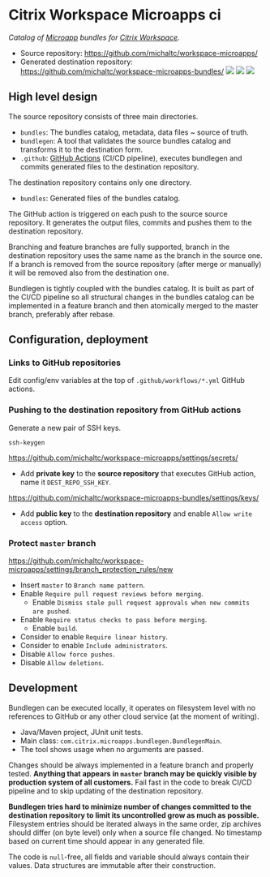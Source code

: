 Citrix Workspace Microapps ci
==========================

*Catalog of [Microapp][microapps] bundles for [Citrix Workspace][workspace].*

- Source repository: https://github.com/michaltc/workspace-microapps/
- Generated destination repository: https://github.com/michaltc/workspace-microapps-bundles/
![](https://github.com/gosp/workspace-microapps-test/workflows/Validate%20Process/badge.svg)
![](https://github.com/gosp/workspace-microapps-test/workflows/Prepare%20bundles/badge.svg)
![](https://github.com/gosp/workspace-microapps-test/workflows/Delete%20obsolete%20branches/badge.svg)


High level design
-----------------

The source repository consists of three main directories.

- `bundles`: The bundles catalog, metadata, data files ~ source of truth.
- `bundlegen`: A tool that validates the source bundles catalog and transforms it to the destination form.
- `.github`: [GitHub Actions][github-actions] (CI/CD pipeline), executes bundlegen and commits generated files
to the destination repository.

The destination repository contains only one directory.

- `bundles`: Generated files of the bundles catalog.

The GitHub action is triggered on each push to the source source repository. It generates the output files, commits
and pushes them to the destination repository.

Branching and feature branches are fully supported, branch in the destination repository uses the same name as the
branch in the source one. If a branch is removed from the source repository (after merge or manually) it will be removed
also from the destination one.

Bundlegen is tightly coupled with the bundles catalog. It is built as part of the CI/CD pipeline so all structural
changes in the bundles catalog can be implemented in a feature branch and then atomically merged to the master branch,
preferably after rebase.


Configuration, deployment
-------------------------

### Links to GitHub repositories

Edit config/env variables at the top of `.github/workflows/*.yml` GitHub actions.


### Pushing to the destination repository from GitHub actions

Generate a new pair of SSH keys.

    ssh-keygen

https://github.com/michaltc/workspace-microapps/settings/secrets/

- Add **private key** to the **source repository** that executes GitHub action, name it `DEST_REPO_SSH_KEY`.

https://github.com/michaltc/workspace-microapps-bundles/settings/keys/

- Add **public key** to the **destination repository** and enable `Allow write access` option.


### Protect `master` branch

https://github.com/michaltc/workspace-microapps/settings/branch_protection_rules/new

- Insert `master` to `Branch name pattern`.
- Enable `Require pull request reviews before merging`.
    - Enable `Dismiss stale pull request approvals when new commits are pushed`.
- Enable `Require status checks to pass before merging`.
    - Enable `build`.
- Consider to enable `Require linear history`.
- Consider to enable `Include administrators`.
- Disable `Allow force pushes`.
- Disable `Allow deletions`.


Development
-----------

Bundlegen can be executed locally, it operates on filesystem level with no references to GitHub or any other
cloud service (at the moment of writing).

- Java/Maven project, JUnit unit tests.
- Main class: `com.citrix.microapps.bundlegen.BundlegenMain`.
- The tool shows usage when no arguments are passed.

Changes should be always implemented in a feature branch and properly tested. **Anything that appears in `master` branch
may be quickly visible by production system of all customers.** Fail fast in the code to break CI/CD pipeline and to
skip updating of the destination repository.

**Bundlegen tries hard to minimize number of changes committed to the destination repository to limit its uncontrolled
grow as much as possible.** Filesystem entries should be iterated always in the same order, zip archives should differ
(on byte level) only when a source file changed. No timestamp based on current time should appear in any generated file.

The code is `null`-free, all fields and variable should always contain their values. Data structures are immutable after
their construction.


[workspace]: https://www.citrix.com/products/citrix-workspace/
[microapps]: https://www.citrix.com/digital-workspace/microapps.html
[github-actions]: https://help.github.com/en/actions/automating-your-workflow-with-github-actions
